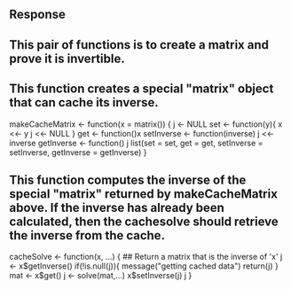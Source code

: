 
## Response
## This pair of functions is to create a matrix and prove it is invertible.
## This function creates a special "matrix" object that can cache its inverse.

makeCacheMatrix <- function(x = matrix()) {
        j <- NULL
    set <- function(y){
        x <<- y
        j <<- NULL
    }
    get <- function()x
    setInverse <- function(inverse) j <<- inverse
    getInverse <- function() j 
    list(set = set, get = get, 
         setInverse = setInverse, 
         getInverse = getInverse)
}

## This function computes the inverse of the special "matrix" returned by makeCacheMatrix above. If the inverse has already been calculated, then the cachesolve should retrieve the inverse from the cache.

cacheSolve <- function(x, ...) {
    ## Return a matrix that is the inverse of 'x'
    j <- x$getInverse()
    if(!is.null(j)){
        message("getting cached data")
        return(j)
    }
    mat <- x$get()
    j <- solve(mat,...)
    x$setInverse(j)
    j
}
